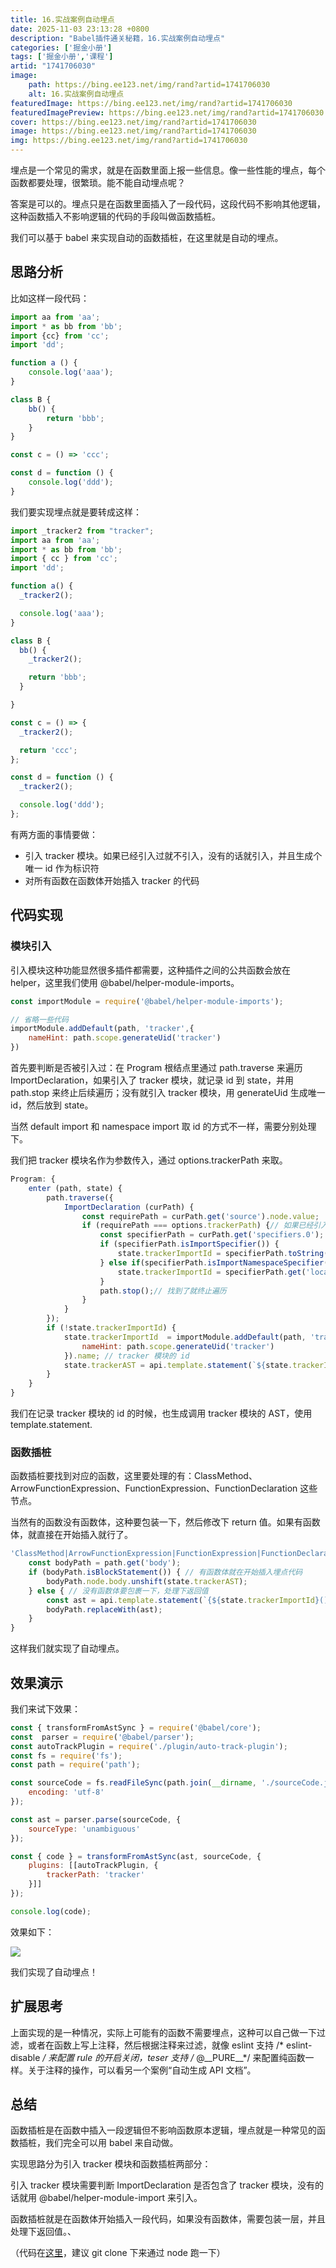 ```yaml
---
title: 16.实战案例自动埋点
date: 2025-11-03 23:13:28 +0800
description: "Babel插件通关秘籍，16.实战案例自动埋点"
categories: ['掘金小册']
tags: ['掘金小册','课程']
artid: "1741706030"
image:
    path: https://bing.ee123.net/img/rand?artid=1741706030
    alt: 16.实战案例自动埋点
featuredImage: https://bing.ee123.net/img/rand?artid=1741706030
featuredImagePreview: https://bing.ee123.net/img/rand?artid=1741706030
cover: https://bing.ee123.net/img/rand?artid=1741706030
image: https://bing.ee123.net/img/rand?artid=1741706030
img: https://bing.ee123.net/img/rand?artid=1741706030
---
```


埋点是一个常见的需求，就是在函数里面上报一些信息。像一些性能的埋点，每个函数都要处理，很繁琐。能不能自动埋点呢？

答案是可以的。埋点只是在函数里面插入了一段代码，这段代码不影响其他逻辑，这种函数插入不影响逻辑的代码的手段叫做函数插桩。

我们可以基于 babel 来实现自动的函数插桩，在这里就是自动的埋点。

## 思路分析

比如这样一段代码：

```javascript
import aa from 'aa';
import * as bb from 'bb';
import {cc} from 'cc';
import 'dd';

function a () {
    console.log('aaa');
}

class B {
    bb() {
        return 'bbb';
    }
}

const c = () => 'ccc';

const d = function () {
    console.log('ddd');
}
```

我们要实现埋点就是要转成这样：
```javascript
import _tracker2 from "tracker";
import aa from 'aa';
import * as bb from 'bb';
import { cc } from 'cc';
import 'dd';

function a() {
  _tracker2();

  console.log('aaa');
}

class B {
  bb() {
    _tracker2();

    return 'bbb';
  }

}

const c = () => {
  _tracker2();

  return 'ccc';
};

const d = function () {
  _tracker2();

  console.log('ddd');
};
```

有两方面的事情要做：

- 引入 tracker 模块。如果已经引入过就不引入，没有的话就引入，并且生成个唯一 id 作为标识符
- 对所有函数在函数体开始插入 tracker 的代码

## 代码实现

### 模块引入

引入模块这种功能显然很多插件都需要，这种插件之间的公共函数会放在 helper，这里我们使用 @babel/helper-module-imports。

```javascript
const importModule = require('@babel/helper-module-imports');

// 省略一些代码
importModule.addDefault(path, 'tracker',{
    nameHint: path.scope.generateUid('tracker')
})
```

首先要判断是否被引入过：在 Program 根结点里通过 path.traverse 来遍历 ImportDeclaration，如果引入了 tracker 模块，就记录 id 到 state，并用 path.stop 来终止后续遍历；没有就引入 tracker 模块，用 generateUid 生成唯一 id，然后放到 state。

当然 default import 和 namespace import 取 id 的方式不一样，需要分别处理下。

我们把 tracker 模块名作为参数传入，通过 options.trackerPath 来取。
```javascript
Program: {
    enter (path, state) {
        path.traverse({
            ImportDeclaration (curPath) {
                const requirePath = curPath.get('source').node.value;
                if (requirePath === options.trackerPath) {// 如果已经引入了
                    const specifierPath = curPath.get('specifiers.0');
                    if (specifierPath.isImportSpecifier()) { 
                        state.trackerImportId = specifierPath.toString();
                    } else if(specifierPath.isImportNamespaceSpecifier()) {
                        state.trackerImportId = specifierPath.get('local').toString();// tracker 模块的 id
                    }
                    path.stop();// 找到了就终止遍历
                }
            }
        });
        if (!state.trackerImportId) {
            state.trackerImportId  = importModule.addDefault(path, 'tracker',{
                nameHint: path.scope.generateUid('tracker')
            }).name; // tracker 模块的 id
            state.trackerAST = api.template.statement(`${state.trackerImportId}()`)();// 埋点代码的 AST
        }
    }
}
```

我们在记录 tracker 模块的 id 的时候，也生成调用 tracker 模块的 AST，使用 template.statement.

### 函数插桩

函数插桩要找到对应的函数，这里要处理的有：ClassMethod、ArrowFunctionExpression、FunctionExpression、FunctionDeclaration 这些节点。

当然有的函数没有函数体，这种要包装一下，然后修改下 return 值。如果有函数体，就直接在开始插入就行了。

```javascript
'ClassMethod|ArrowFunctionExpression|FunctionExpression|FunctionDeclaration'(path, state) {
    const bodyPath = path.get('body');
    if (bodyPath.isBlockStatement()) { // 有函数体就在开始插入埋点代码
        bodyPath.node.body.unshift(state.trackerAST);
    } else { // 没有函数体要包裹一下，处理下返回值
        const ast = api.template.statement(`{${state.trackerImportId}();return PREV_BODY;}`)({PREV_BODY: bodyPath.node});
        bodyPath.replaceWith(ast);
    }
}
```

这样我们就实现了自动埋点。

## 效果演示

我们来试下效果：
```javascript
const { transformFromAstSync } = require('@babel/core');
const  parser = require('@babel/parser');
const autoTrackPlugin = require('./plugin/auto-track-plugin');
const fs = require('fs');
const path = require('path');

const sourceCode = fs.readFileSync(path.join(__dirname, './sourceCode.js'), {
    encoding: 'utf-8'
});

const ast = parser.parse(sourceCode, {
    sourceType: 'unambiguous'
});

const { code } = transformFromAstSync(ast, sourceCode, {
    plugins: [[autoTrackPlugin, {
        trackerPath: 'tracker'
    }]]
});

console.log(code);
```

效果如下：

![](https://p6-juejin.byteimg.com/tos-cn-i-k3u1fbpfcp/d17966f33ad9476aaf39e05d110b013a~tplv-k3u1fbpfcp-watermark.image)

我们实现了自动埋点！

## 扩展思考
上面实现的是一种情况，实际上可能有的函数不需要埋点，这种可以自己做一下过滤，或者在函数上写上注释，然后根据注释来过滤，就像 eslint 支持 /* eslint-disable */ 来配置 rule 的开启关闭，teser 支持 /* @\_\_PURE\_\_*/ 来配置纯函数一样。关于注释的操作，可以看另一个案例“自动生成 API 文档”。

## 总结

函数插桩是在函数中插入一段逻辑但不影响函数原本逻辑，埋点就是一种常见的函数插桩，我们完全可以用 babel 来自动做。

实现思路分为引入 tracker 模块和函数插桩两部分：

引入 tracker 模块需要判断 ImportDeclaration 是否包含了 tracker 模块，没有的话就用 @babel/helper-module-import 来引入。

函数插桩就是在函数体开始插入一段代码，如果没有函数体，需要包装一层，并且处理下返回值。、

（代码在[这里](https://github.com/QuarkGluonPlasma/babel-plugin-exercize)，建议 git clone 下来通过 node 跑一下）